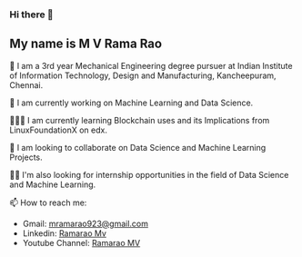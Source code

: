 ### Hi there 👋  
## My name is M V Rama Rao

📖 I am a 3rd year Mechanical Engineering degree pursuer at Indian Institute of Information Technology, Design and Manufacturing, Kancheepuram, Chennai.

🤖 I am currently working on Machine Learning and Data Science.

🧑🏼‍💻 I am currently learning Blockchain uses and its Implications from LinuxFoundationX on edx.

👯 I am looking to collaborate on Data Science and Machine Learning Projects.

🕵🏻 I'm also looking for internship opportunities in the field of Data Science and Machine Learning.

📫 How to reach me:
- Gmail: mramarao923@gmail.com
- Linkedin: [Ramarao Mv](https://www.linkedin.com/in/ramarao-mv)
- Youtube Channel: [Ramarao MV](https://www.youtube.com/c/AIJRVAE/)
<!--
**mvram123/mvram123** is a ✨ _special_ ✨ repository because its `README.md` (this file) appears on your GitHub profile.

🔭 I’m currently working on 

- 👯 I’m looking to collaborate on ...
- 🤔 I’m looking for help with ...
- 💬 Ask me about ...
- 📫 How to reach me: ...
- 😄 Pronouns: ...
- ⚡ Fun fact: ...
-->
